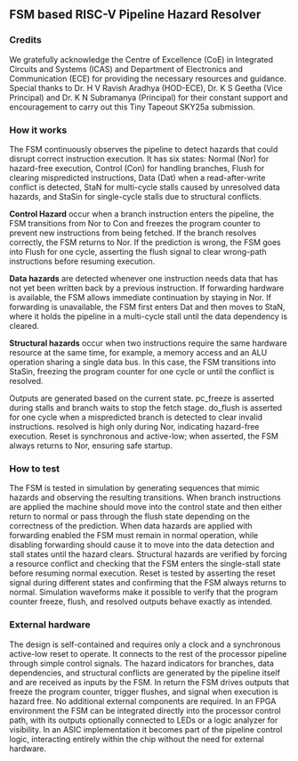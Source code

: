 <!---

This file is used to generate your project datasheet. Please fill in the information below and delete any unused
sections.

You can also include images in this folder and reference them in the markdown. Each image must be less than
512 kb in size, and the combined size of all images must be less than 1 MB.
-->
## FSM based RISC-V Pipeline Hazard Resolver

### Credits 
We gratefully acknowledge the Centre of Excellence (CoE) in Integrated Circuits and Systems (ICAS) and Department of Electronics and Communication (ECE) for providing the necessary resources and guidance. Special thanks to Dr. H V Ravish Aradhya (HOD-ECE), Dr. K S Geetha (Vice Principal) and Dr. K N Subramanya (Principal) for their constant support and encouragement to carry out this Tiny Tapeout SKY25a submission.

### How it works

The FSM continuously observes the pipeline to detect hazards that could disrupt correct instruction execution. It has six states: Normal (Nor) for hazard-free execution, Control (Con) for handling branches, Flush for clearing mispredicted instructions, Data (Dat) when a read-after-write conflict is detected, StaN for multi-cycle stalls caused by unresolved data hazards, and StaSin for single-cycle stalls due to structural conflicts.

**Control Hazard** occur when a branch instruction enters the pipeline, the FSM transitions from Nor to Con and freezes the program counter to prevent new instructions from being fetched. If the branch resolves correctly, the FSM returns to Nor. If the prediction is wrong, the FSM goes into Flush for one cycle, asserting the flush signal to clear wrong-path instructions before resuming execution.

**Data hazards** are detected whenever one instruction needs data that has not yet been written back by a previous instruction. If forwarding hardware is available, the FSM allows immediate continuation by staying in Nor. If forwarding is unavailable, the FSM first enters Dat and then moves to StaN, where it holds the pipeline in a multi-cycle stall until the data dependency is cleared.

**Structural hazards** occur when two instructions require the same hardware resource at the same time, for example, a memory access and an ALU operation sharing a single data bus. In this case, the FSM transitions into StaSin, freezing the program counter for one cycle or until the conflict is resolved.

Outputs are generated based on the current state. pc_freeze is asserted during stalls and branch waits to stop the fetch stage. do_flush is asserted for one cycle when a mispredicted branch is detected to clear invalid instructions. resolved is high only during Nor, indicating hazard-free execution. Reset is synchronous and active-low; when asserted, the FSM always returns to Nor, ensuring safe startup.

### How to test

The FSM is tested in simulation by generating sequences that mimic hazards and observing the resulting transitions. When branch instructions are applied the machine should move into the control state and then either return to normal or pass through the flush state depending on the correctness of the prediction. When data hazards are applied with forwarding enabled the FSM must remain in normal operation, while disabling forwarding should cause it to move into the data detection and stall states until the hazard clears. Structural hazards are verified by forcing a resource conflict and checking that the FSM enters the single-stall state before resuming normal execution. Reset is tested by asserting the reset signal during different states and confirming that the FSM always returns to normal. Simulation waveforms make it possible to verify that the program counter freeze, flush, and resolved outputs behave exactly as intended.

### External hardware

The design is self-contained and requires only a clock and a synchronous active-low reset to operate. It connects to the rest of the processor pipeline through simple control signals. The hazard indicators for branches, data dependencies, and structural conflicts are generated by the pipeline itself and are received as inputs by the FSM. In return the FSM drives outputs that freeze the program counter, trigger flushes, and signal when execution is hazard free. No additional external components are required. In an FPGA environment the FSM can be integrated directly into the processor control path, with its outputs optionally connected to LEDs or a logic analyzer for visibility. In an ASIC implementation it becomes part of the pipeline control logic, interacting entirely within the chip without the need for external hardware.
